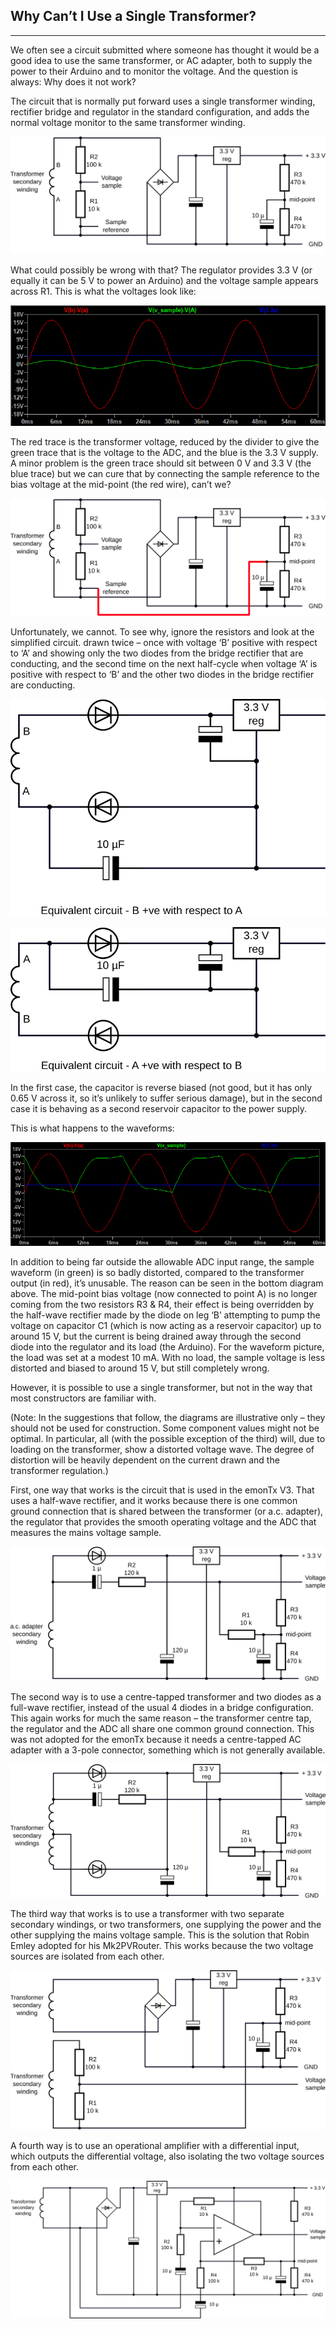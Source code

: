 ## Why Can’t I Use a Single Transformer?

***

We often see a circuit submitted where someone has thought it would be a good idea to use the same transformer, or AC adapter, both to supply the power to their Arduino and to monitor the voltage. And the question is always: Why does it not work?

The circuit that is normally put forward uses a single transformer winding, rectifier bridge and regulator in the standard configuration, and adds the normal voltage monitor to the same transformer winding.

![single_transformer_fig1a.svg](files/single_transformer_fig1a.svg)

What could possibly be wrong with that? The regulator provides 3.3 V (or equally it can be 5 V to power an Arduino) and the voltage sample appears across R1. This is what the voltages look like:

![voltage_sample.png](files/voltage_sample.png)

The red trace is the transformer voltage, reduced by the divider to give the green trace that is the voltage to the ADC, and the blue is the 3.3 V supply. A minor problem is the green trace should sit between 0 V and 3.3 V (the blue trace) but we can cure that by connecting the sample reference to the bias voltage at the mid-point (the red wire), can’t we?

![single_transformer_fig1b.svg](files/single_transformer_fig1b.svg)

Unfortunately, we cannot. To see why, ignore the resistors and look at the simplified circuit.  drawn twice – once with voltage ‘B’ positive with respect to ‘A’ and showing only the two diodes from the bridge rectifier that are conducting, and the second time on the next half-cycle when voltage ‘A’ is positive with respect to ‘B’ and the other two diodes in the bridge rectifier are conducting.

![single_transformer_fig2.svg](files/single_transformer_fig2.svg)

![single_transformer_fig3.svg](files/single_transformer_fig3.svg)

In the first case, the capacitor is reverse biased (not good, but it has only 0.65 V across it, so it’s unlikely to suffer serious damage), but in the second case it is behaving as a second reservoir capacitor to the power supply.

This is what happens to the waveforms:

![bad_voltage_sample.png](files/bad_voltage_sample.png)

In addition to being far outside the allowable ADC input range, the sample waveform (in green) is so badly distorted, compared to the transformer output (in red), it’s unusable. The reason can be seen in the bottom diagram above. The mid-point bias voltage (now connected to point A) is no longer coming from the two resistors R3 & R4, their effect is being overridden by the half-wave rectifier made by the diode on leg ‘B’ attempting to pump the voltage on capacitor C1 (which is now acting as a reservoir capacitor) up to around 15 V, but the current is being drained away through the second diode into the regulator and its load (the Arduino). For the waveform picture, the load was set at a modest 10 mA. With no load, the sample voltage is less distorted and biased to around 15 V, but still completely wrong.

However, it is possible to use a single transformer, but not in the way that most constructors are familiar with.

(Note: In the suggestions that follow, the diagrams are illustrative only – they should not be used for construction. Some component values might not be optimal. In particular, all (with the possible exception of the third) will, due to loading on the transformer, show a distorted voltage wave. The degree of distortion will be heavily dependent on the current drawn and the transformer regulation.)

First, one way that works is the circuit that is used in the emonTx V3. That uses a half-wave rectifier, and it works because there is one common ground connection that is shared between the transformer (or a.c. adapter), the regulator that provides the smooth operating voltage and the ADC that measures the mains voltage sample.

![single_transformer_fig4.svg](files/single_transformer_fig4.svg)

The second way is to use a centre-tapped transformer and two diodes as a full-wave rectifier, instead of the usual 4 diodes in a bridge configuration. This again works for much the same reason – the transformer centre tap, the regulator and the ADC all share one common ground connection. This was not adopted for the emonTx because it needs a centre-tapped AC adapter with a 3-pole connector, something which is not generally available.

![single_transformer_fig5.svg](files/single_transformer_fig5.svg)

The third way that works is to use a transformer with two separate secondary windings, or two transformers, one supplying the power and the other supplying the mains voltage sample. This is the solution that Robin Emley adopted for his Mk2PVRouter. This works because the two voltage sources are isolated from each other.

![single_transformer_fig6.svg](files/single_transformer_fig6.svg)

A fourth way is to use an operational amplifier with a differential input, which outputs the differential voltage, also isolating the two voltage sources from each other.

![single_transformer_fig7.svg](files/single_transformer_fig7.svg)
